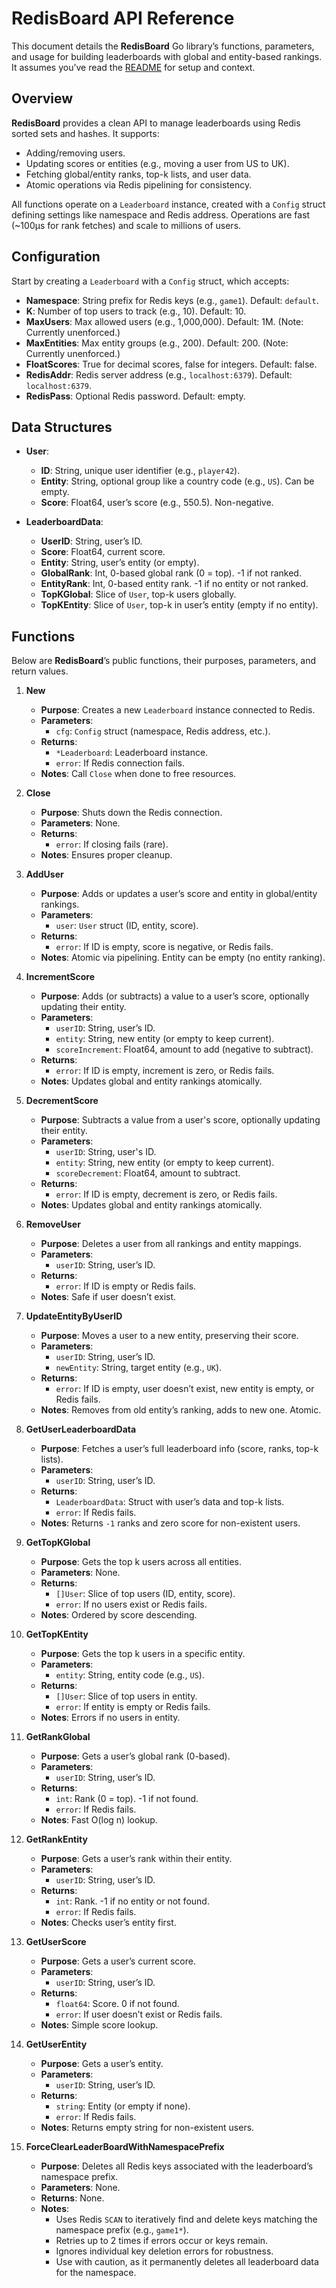 # RedisBoard API Reference

This document details the **RedisBoard** Go library’s functions, parameters, and usage for building leaderboards with global and entity-based rankings. It assumes you’ve read the [README](../README.md) for setup and context.

## Overview

**RedisBoard** provides a clean API to manage leaderboards using Redis sorted sets and hashes. It supports:
- Adding/removing users.
- Updating scores or entities (e.g., moving a user from US to UK).
- Fetching global/entity ranks, top-k lists, and user data.
- Atomic operations via Redis pipelining for consistency.

All functions operate on a `Leaderboard` instance, created with a `Config` struct defining settings like namespace and Redis address. Operations are fast (~100µs for rank fetches) and scale to millions of users.

## Configuration

Start by creating a `Leaderboard` with a `Config` struct, which accepts:
- **Namespace**: String prefix for Redis keys (e.g., `game1`). Default: `default`.
- **K**: Number of top users to track (e.g., 10). Default: 10.
- **MaxUsers**: Max allowed users (e.g., 1,000,000). Default: 1M. (Note: Currently unenforced.)
- **MaxEntities**: Max entity groups (e.g., 200). Default: 200. (Note: Currently unenforced.)
- **FloatScores**: True for decimal scores, false for integers. Default: false.
- **RedisAddr**: Redis server address (e.g., `localhost:6379`). Default: `localhost:6379`.
- **RedisPass**: Optional Redis password. Default: empty.

## Data Structures

- **User**:
  - **ID**: String, unique user identifier (e.g., `player42`).
  - **Entity**: String, optional group like a country code (e.g., `US`). Can be empty.
  - **Score**: Float64, user’s score (e.g., 550.5). Non-negative.

- **LeaderboardData**:
  - **UserID**: String, user’s ID.
  - **Score**: Float64, current score.
  - **Entity**: String, user’s entity (or empty).
  - **GlobalRank**: Int, 0-based global rank (0 = top). -1 if not ranked.
  - **EntityRank**: Int, 0-based entity rank. -1 if no entity or not ranked.
  - **TopKGlobal**: Slice of `User`, top-k users globally.
  - **TopKEntity**: Slice of `User`, top-k in user’s entity (empty if no entity).

## Functions

Below are **RedisBoard**’s public functions, their purposes, parameters, and return values.

1. **New**
   - **Purpose**: Creates a new `Leaderboard` instance connected to Redis.
   - **Parameters**:
     - `cfg`: `Config` struct (namespace, Redis address, etc.).
   - **Returns**:
     - `*Leaderboard`: Leaderboard instance.
     - `error`: If Redis connection fails.
   - **Notes**: Call `Close` when done to free resources.

2. **Close**
   - **Purpose**: Shuts down the Redis connection.
   - **Parameters**: None.
   - **Returns**:
     - `error`: If closing fails (rare).
   - **Notes**: Ensures proper cleanup.

3. **AddUser**
   - **Purpose**: Adds or updates a user’s score and entity in global/entity rankings.
   - **Parameters**:
     - `user`: `User` struct (ID, entity, score).
   - **Returns**:
     - `error`: If ID is empty, score is negative, or Redis fails.
   - **Notes**: Atomic via pipelining. Entity can be empty (no entity ranking).

4. **IncrementScore**
   - **Purpose**: Adds (or subtracts) a value to a user’s score, optionally updating their entity.
   - **Parameters**:
     - `userID`: String, user’s ID.
     - `entity`: String, new entity (or empty to keep current).
     - `scoreIncrement`: Float64, amount to add (negative to subtract).
   - **Returns**:
     - `error`: If ID is empty, increment is zero, or Redis fails.
   - **Notes**: Updates global and entity rankings atomically.

5. **DecrementScore**
   - **Purpose**: Subtracts a value from a user's score, optionally updating their entity.
   - **Parameters**:
     - `userID`: String, user's ID.
     - `entity`: String, new entity (or empty to keep current).
     - `scoreDecrement`: Float64, amount to subtract.
   - **Returns**:
     - `error`: If ID is empty, decrement is zero, or Redis fails.
   - **Notes**: Updates global and entity rankings atomically.

6. **RemoveUser**
   - **Purpose**: Deletes a user from all rankings and entity mappings.
   - **Parameters**:
     - `userID`: String, user’s ID.
   - **Returns**:
     - `error`: If ID is empty or Redis fails.
   - **Notes**: Safe if user doesn’t exist.

7. **UpdateEntityByUserID**
   - **Purpose**: Moves a user to a new entity, preserving their score.
   - **Parameters**:
     - `userID`: String, user’s ID.
     - `newEntity`: String, target entity (e.g., `UK`).
   - **Returns**:
     - `error`: If ID is empty, user doesn’t exist, new entity is empty, or Redis fails.
   - **Notes**: Removes from old entity’s ranking, adds to new one. Atomic.

8. **GetUserLeaderboardData**
   - **Purpose**: Fetches a user’s full leaderboard info (score, ranks, top-k lists).
   - **Parameters**:
     - `userID`: String, user’s ID.
   - **Returns**:
     - `LeaderboardData`: Struct with user’s data and top-k lists.
     - `error`: If Redis fails.
   - **Notes**: Returns `-1` ranks and zero score for non-existent users.

9. **GetTopKGlobal**
   - **Purpose**: Gets the top k users across all entities.
   - **Parameters**: None.
   - **Returns**:
     - `[]User`: Slice of top users (ID, entity, score).
     - `error`: If no users exist or Redis fails.
   - **Notes**: Ordered by score descending.

10. **GetTopKEntity**
    - **Purpose**: Gets the top k users in a specific entity.
    - **Parameters**:
      - `entity`: String, entity code (e.g., `US`).
    - **Returns**:
      - `[]User`: Slice of top users in entity.
      - `error`: If entity is empty or Redis fails.
    - **Notes**: Errors if no users in entity.

11. **GetRankGlobal**
    - **Purpose**: Gets a user’s global rank (0-based).
    - **Parameters**:
      - `userID`: String, user’s ID.
    - **Returns**:
      - `int`: Rank (0 = top). -1 if not found.
      - `error`: If Redis fails.
    - **Notes**: Fast O(log n) lookup.

12. **GetRankEntity**
    - **Purpose**: Gets a user’s rank within their entity.
    - **Parameters**:
      - `userID`: String, user’s ID.
    - **Returns**:
      - `int`: Rank. -1 if no entity or not found.
      - `error`: If Redis fails.
    - **Notes**: Checks user’s entity first.

13. **GetUserScore**
    - **Purpose**: Gets a user’s current score.
    - **Parameters**:
      - `userID`: String, user’s ID.
    - **Returns**:
      - `float64`: Score. 0 if not found.
      - `error`: If user doesn’t exist or Redis fails.
    - **Notes**: Simple score lookup.

14. **GetUserEntity**
    - **Purpose**: Gets a user’s entity.
    - **Parameters**:
      - `userID`: String, user’s ID.
    - **Returns**:
      - `string`: Entity (or empty if none).
      - `error`: If Redis fails.
    - **Notes**: Returns empty string for non-existent users.

15. **ForceClearLeaderBoardWithNamespacePrefix**
    - **Purpose**: Deletes all Redis keys associated with the leaderboard’s namespace prefix.
    - **Parameters**: None.
    - **Returns**: None.
    - **Notes**: 
      - Uses Redis `SCAN` to iteratively find and delete keys matching the namespace prefix (e.g., `game1*`).
      - Retries up to 2 times if errors occur or keys remain.
      - Ignores individual key deletion errors for robustness.
      - Use with caution, as it permanently deletes all leaderboard data for the namespace.